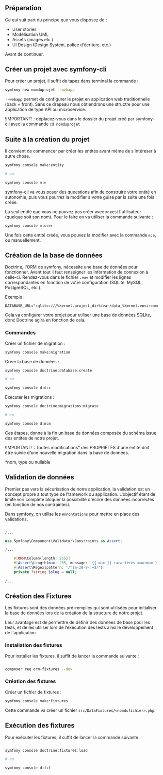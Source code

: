 #

## Préparation

Ce qui suit part du principe que vous disposez de : 

- User stories
- Modélisation UML
- Assets (images etc.)
- UI Design (Design System, police d'écriture, etc.)
  
Avant de continuer.

## Créer un projet avec symfony-cli

Pour créer un projet, il suffit de tapez dans terminal la commande :

```bash 
symfony new nomduprojet --webapp

```

`--webapp` permet de configurer le projet en application web traditionnelle (back + front). Sans ce drapeau nous obtiendrons une structre pour une application de type API ou microservice.

!IMPORTANT! : déplacez-vous dans le dossier du projet créé par symfony-cli avec la commande `cd nomduprojet`


## Suite à la création du projet


Il convient de commencer par créer les entités avant même de s'intéreser à autre chose.

```bash 
symfony console make:entity

# ou

symfony console m:e

```

symfony-cli va vous poser des queestions afin de construire votre entité en autonomie, puis vous pourrez la modifier à votre guise par la suite une fois créée.

La seul entité que vous ne pouvez pas créer avec `m:e`est l'utilisateur (quelque soit son nom).
Pour le faire on va utiliser la commande suivante :

```bash 
symfony console m:user
```

Une fois cette entité créée, vous pouvez la modifier avec la commande `m:e`, ou manuellement.

## Création de la base de données

Doctrine, l'ORM de symfony, nécessite une base de données pour fonctionner. Avant tout il faut renseigner les information de connexion à celle-ci. Rendez-vous dans le fichier `.env` et modifier les lignes correspondantes en fonction de votre configuration (SQLite, MySQL, PostgreSQL, etc.).

Exemple : 

```text
DATABASE_URL="sqlite:///%kernel.project_dir%/var/data_%kernel.environment%.db"
```

Cela va configurer votre projet pour utiliser une base de données SQLite, donc Doctrine agira en fonction de cela.


### Commandes

Créer un fichier de migration :

```bash 
symfony console make:migration

```

Créer la base de données :

```bash 
symfony console doctrine:database:create

# ou

symfony console d:d:c

```

Executer les migrations :

```bash 
symfony console doctrine:migrations:migrate

# ou

symfony console d:m:m

```

Ces étapes, donne à la fin un base de données composée du schéma issue des entités de notre projet.

!IMPORTANT! : Toutes modifications* des PROPRIÉTÉS d'une entité doit être suivie d'une nouvelle migration dans la base de données.

*nom, type ou nullable

## Validation de données

Premier pas vers la sécurisation de notre application, la validation est un concept propre à tout type de framework ou application. L'objectif étant de limité voir complète bloquer la possibilité d'écrire des données incorrectes (en fonction de nos contraintes).

Dans symfony, on utilise les `Annontations` pour mettre en place des validations.

```php

/...

use Symfony\Component\Validator\Constraints as Assert;

/...

    #[ORM\Column(length: 255)]
    #[Assert\Length(max: 255, message: '{{ max }} caractères maximum')]
    #[Assert\Regex(pattern: '/^[a-z0-9-]+$/')]
    private ?string $slug = null;
    
/...

```

## Création des Fixtures

Les fixtures sont des données pré-remplies qui sont utilisées pour initialiser la base de données lors de la création de la structure de notre projet.

Leur avantage est de permettre de définir des données de base pour les tests, et de les utiliser lors de l'exécution des tests ainsi le développement de l'application.

### Installation des fixtures

Pour installer les fixtures, il suffit de lancer la commande suivante :

```bash

composer req orm-fixtures --dev
```

### Création des fixtures

Créer un fichier de fixtures :

```bash
symfony console make:fixtures
```

Cette commande va créer un fichier `src/DataFixtures/<nomdufichier>.php`.


## Exécution des fixtures

Pour exécuter les fixtures, il suffit de lancer la commande suivante :

```bash

symfony console doctrine:fixtures:load

# ou

symfony console d:f:l
```


